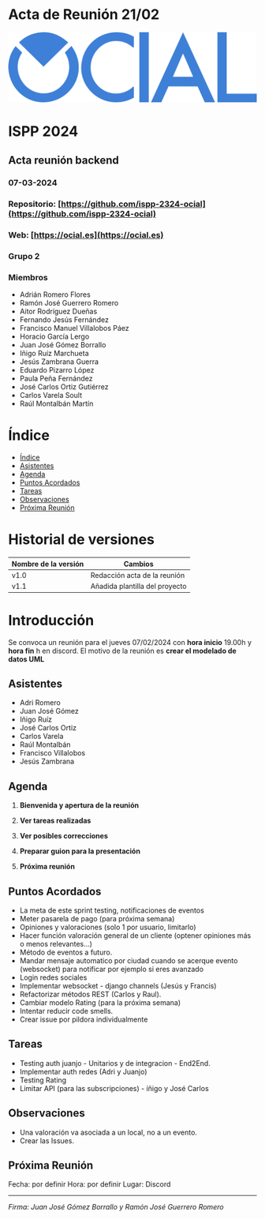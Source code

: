 # Acta de Reunión 21/02

<MDXLayout>
  <img src="https://github.com/ispp-2324-ocial/KB/blob/main/assets/Texto_Ocial.png?raw=true" alt="Texto_Ocial" className="img-centered img-custom-height" />
</MDXLayout>

# ISPP 2024

## Acta reunión backend

### 07-03-2024

### Repositorio: [https://github.com/ispp-2324-ocial](https://github.com/ispp-2324-ocial)

### Web: [https://ocial.es](https://ocial.es)

### Grupo 2

### Miembros

- Adrián Romero Flores
- Ramón José Guerrero Romero
- Aitor Rodríguez Dueñas
- Fernando Jesús Fernández
- Francisco Manuel Villalobos Páez
- Horacio García Lergo
- Juan José Gómez Borrallo
- Iñigo Ruíz Marchueta
- Jesús Zambrana Guerra
- Eduardo Pizarro López
- Paula Peña Fernández
- José Carlos Ortiz Gutiérrez
- Carlos Varela Soult
- Raúl Montalbán Martín

# Índice

- [Índice](#índice)
- [Asistentes](#Asistentes)
- [Agenda](#Agenda)
- [Puntos Acordados](#puntos-acordados)
- [Tareas](#tareas)
- [Observaciones](#Observaciones)
- [Próxima Reunión](#próxima-reunión)

# Historial de versiones
| Nombre de la versión | Cambios |
|-------------------------|-------------------------|
| v1.0 | Redacción acta de la reunión|
| v1.1 | Añadida plantilla del proyecto |

# Introducción

Se convoca un reunión para el jueves 07/02/2024 con **hora inicio** 19.00h y **hora fin** h en discord. El motivo de la reunión es **crear el modelado de datos UML**

## Asistentes

- Adri Romero 
- Juan José Gómez 
- Iñigo Ruíz 
- José Carlos Ortiz 
- Carlos Varela 
- Raúl Montalbán
- Francisco Villalobos
- Jesús Zambrana

## Agenda 

1. **Bienvenida y apertura de la reunión** 

2. **Ver tareas realizadas** 

3. **Ver posibles correcciones** 

4. **Preparar guion para la presentación** 

5. **Próxima reunión** 

 
## Puntos Acordados 

- La meta de este sprint testing, notificaciones de eventos
- Meter pasarela de pago (para próxima semana)
- Opiniones y valoraciones (solo 1 por usuario, limitarlo)
- Hacer función valoración general de un cliente (optener opiniones más o menos relevantes...)
- Método de eventos a futuro.
- Mandar mensaje automatico por ciudad cuando se acerque evento (websocket) para notificar por ejemplo si eres avanzado
- Login redes sociales
- Implementar websocket - django channels (Jesús y Francis)
- Refactorizar métodos REST (Carlos y Raul).
- Cambiar modelo Rating (para la próxima semana)
- Intentar reducir code smells.
- Crear issue por pildora individualmente

## Tareas
- Testing auth juanjo  - Unitarios y de integracion - End2End.
- Implementar auth redes (Adri y Juanjo)
- Testing Rating
- Limitar API (para las subscripciones) - íñigo y José Carlos

## Observaciones 
- Una valoración va asociada a un local, no a un evento.
- Crear las Issues.

## Próxima Reunión 
Fecha: por definir
Hora:  por definir
Lugar: Discord 

--- 
 
*Firma: Juan José Gómez Borrallo y Ramón José Guerrero Romero* 